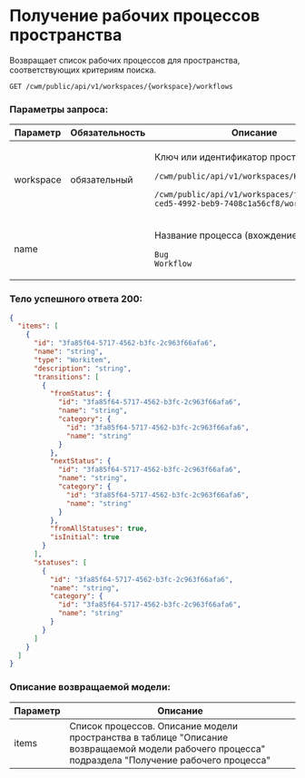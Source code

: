 # Получение рабочих процессов пространства

Возвращает список рабочих процессов для пространства, соответствующих критериям поиска.

`GET /cwm/public/api/v1/workspaces/{workspace}/workflows`

### Параметры запроса:

| Параметр  | Обязательность | Описание                                                                                                                                                                                                  |
| --------- | -------------- | --------------------------------------------------------------------------------------------------------------------------------------------------------------------------------------------------------- |
| workspace | обязательный   | <p>Ключ или идентификатор пространства</p><p><code>/cwm/public/api/v1/workspaces/KEY/workitems</code></p><p><code>/cwm/public/api/v1/workspaces/f5ce1753-ced5-4992-beb9-7408c1a56cf8/workitems</code></p> |
| name      |                | <p>Название процесса (вхождение подстроки)</p><p><code>Bug Workflow</code></p>                                                                                                                            |

### Тело успешного ответа 200:

```json
{
  "items": [
    {
      "id": "3fa85f64-5717-4562-b3fc-2c963f66afa6",
      "name": "string",
      "type": "Workitem",
      "description": "string",
      "transitions": [
        {
          "fromStatus": {
            "id": "3fa85f64-5717-4562-b3fc-2c963f66afa6",
            "name": "string",
            "category": {
              "id": "3fa85f64-5717-4562-b3fc-2c963f66afa6",
              "name": "string"
            }
          },
          "nextStatus": {
            "id": "3fa85f64-5717-4562-b3fc-2c963f66afa6",
            "name": "string",
            "category": {
              "id": "3fa85f64-5717-4562-b3fc-2c963f66afa6",
              "name": "string"
            }
          },
          "fromAllStatuses": true,
          "isInitial": true
        }
      ],
      "statuses": [
        {
          "id": "3fa85f64-5717-4562-b3fc-2c963f66afa6",
          "name": "string",
          "category": {
            "id": "3fa85f64-5717-4562-b3fc-2c963f66afa6",
            "name": "string"
          }
        }
      ]
    }
  ]
}
```

### Описание возвращаемой модели:

| Параметр | Описание                                                                                                                                           |
| -------- | -------------------------------------------------------------------------------------------------------------------------------------------------- |
| items    | Список процессов. Описание модели пространства в таблице "Описание возвращаемой модели рабочего процесса" подраздела "Получение рабочего процесса" |
